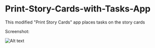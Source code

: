 Print-Story-Cards-with-Tasks-App
================================

This modified "Print Story Cards" app places tasks on the story cards

Screenshot:<P>
![Alt text](https://github.com/jkrooswyk/Print-Story-Cards-with-Tasks-App/raw/master/Screenshot_PrintStoryCardswithTasks.png)
